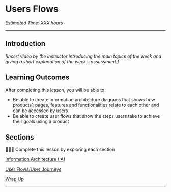 # Users Flows

E*stimated Time: XXX hours*

---

## Introduction

*[Insert video by the instructor introducing the main topics of the week and giving a short explanation of the week’s assessment.]*


## **Learning Outcomes**

After completing this lesson, you will be able to:

- Be able to create information architecture diagrams that shows how products’; pages, features and functionalities relate to each other and can be accessed by users 
- Be able to create user flows that show the steps users take to achieve their goals using a product


## Sections

<aside>

👩🏿‍🏫 Complete this lesson by exploring each section

</aside>

[Information Architecture (IA)](lessons/userflows/ia.md)

[User Flows/User Journeys](lessons/userflows/userflows.md)

[Wrap Up](lessons/useflows/wrap-up.md)

---
